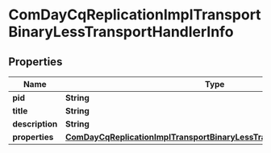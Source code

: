 
# ComDayCqReplicationImplTransportBinaryLessTransportHandlerInfo

## Properties
Name | Type | Description | Notes
------------ | ------------- | ------------- | -------------
**pid** | **String** |  |  [optional]
**title** | **String** |  |  [optional]
**description** | **String** |  |  [optional]
**properties** | [**ComDayCqReplicationImplTransportBinaryLessTransportHandlerProperties**](ComDayCqReplicationImplTransportBinaryLessTransportHandlerProperties.md) |  |  [optional]




